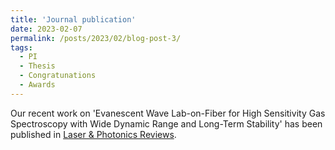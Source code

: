 ```yaml
---
title: 'Journal publication'
date: 2023-02-07
permalink: /posts/2023/02/blog-post-3/
tags:
  - PI
  - Thesis
  - Congratunations
  - Awards
---
```


Our recent work on 'Evanescent Wave Lab-on-Fiber for High Sensitivity Gas Spectroscopy with Wide Dynamic Range and Long-Term Stability' has been published in [Laser & Photonics Reviews]('https://onlinelibrary.wiley.com/doi/10.1002/lpor.202200972').
